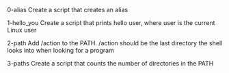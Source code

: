 0-alias
Create a script that creates an alias

1-hello_you
Create a script that prints hello user, where user is the current Linux user

2-path
Add /action to the PATH. /action should be the last directory the shell looks into when looking for a program

3-paths
Create a script that counts the number of directories in the PATH